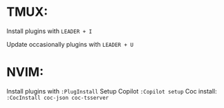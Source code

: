 # TMUX:
Install plugins with `LEADER + I`

Update occasionally plugins with `LEADER + U`

# NVIM:
Install plugins with `:PlugInstall`
Setup Copilot `:Copilot setup`
Coc install: `:CocInstall coc-json coc-tsserver`

